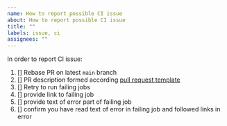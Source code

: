 ```yaml
---
name: How to report possible CI issue
about: How to report possible CI issue
title: ""
labels: issue, ci
assignees: ""
---
```


In order to report CI issue:

1. [] Rebase PR on latest `main` branch
2. [] PR description formed according [pull request template]( ../pull_request_template.md)
3. [] Retry to run failing jobs
4. [] provide link to failing job
5. [] provide text of error part of failing job
6. [] confirm you have read text of error in failing job and followed links in error

